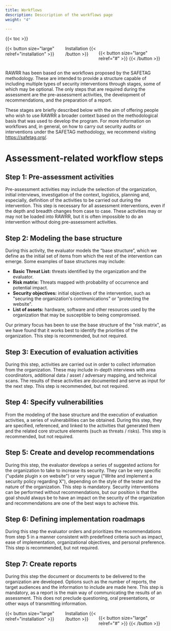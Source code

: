 ```yaml
---
title: Workflows
description: Desccription of the workflows page
weight: "4"

---
```


{{< toc >}}

<div style="display: flex; justify-content: space-between">
{{< button size="large" relref="installation" >}} <i class="arrow left"></i> Installation  {{< /button >}}

{{< button size="large" relref="#" >}} <i class="arrow right"></i>{{< /button >}}
</div>

RAWRR has been based on the workflows proposed by the SAFETAG methodology. These are intended to provide a structure capable of including multiple types of security interventions through stages, some of which may be optional. The only steps that are required during the assessment are the pre-assessment activities, the development of recommendations, and the preparation of a report. 

These stages are briefly described below with the aim of offering people who wish to use RAWRR a broader context based on the methodological basis that was used to develop the program. For more information on workflows and, in general, on how to carry out security audits or interventions under the SAFETAG methodology, we recommend visiting https://safetag.org/. 


# Assessment-related workflow steps 

## Step 1: Pre-assessment activities 

Pre-assessment activities may include the selection of the organization, initial interviews, investigation of the context, logistics, planning and, especially, definition of the activities to be carried out during the intervention. This step is necessary for all assessment interventions, even if the depth and breadth changes from case to case. These activities may or may not be loaded into RAWRR, but it is often impossible to do an intervention without doing pre-assessment activities. 

## Step 2: Modeling the base structure 

During this activity, the evaluator models the “base structure”, which we define as the initial set of items from which the rest of the intervention can emerge. Some examples of base structures may include: 

- **Basic Threat List:** threats identified by the organization and the evaluator.
- **Risk matrix:** Threats mapped with probability of occurrence and potential impact.
- **Security objectives:** initial objectives of the intervention, such as "securing the organization's communications" or "protecting the website". 
- **List of assets:** hardware, software and other resources used by the organization that may be susceptible to being compromised. 

Our primary focus has been to use the base structure of the "risk matrix", as we have found that it works best to identify the priorities of the organization. This step is recommended, but not required. 

## Step 3: Execution of evaluation activities 

During this step, activities are carried out in order to collect information from the organization. These may include in-depth interviews with area coordinators, additional data / asset / adversary mapping, and technical scans. The results of these activities are documented and serve as input for the next step. This step is recommended, but not required. 

## Step 4: Specify vulnerabilities 

From the modeling of the base structure and the execution of evaluation activities, a series of vulnerabilities can be obtained. During this step, they are specified, referenced, and linked to the activities that generated them and the related core structure elements (such as threats / risks). This step is recommended, but not required. 

## Step 5: Create and develop recommendations 

During this step, the evaluator develops a series of suggested actions for the organization to take to increase its security. They can be very specific ("update plugin x on website") or very vague ("Write and implement a security policy regarding X"), depending on the style of the tester and the nature of the organization. This step is mandatory. Security interventions can be performed without recommendations, but our position is that the goal should always be to have an impact on the security of the organization and recommendations are one of the best ways to achieve this. 

## Step 6: Defining implementation roadmaps 

During this step the evaluator orders and prioritizes the recommendations from step 5 in a manner consistent with predefined criteria such as impact, ease of implementation, organizational objectives, and personal preference. This step is recommended, but not required. 

## Step 7: Create reports 

During this step the document or documents to be delivered to the organization are developed. Options such as the number of reports, the target audiences and the information to include are made here. This step is mandatory, as a report is the main way of communicating the results of an assessment. This does not preclude questioning, oral presentations, or other ways of transmitting information. 

<div style="display: flex; justify-content: space-between">
{{< button size="large" relref="installation" >}} <i class="arrow left"></i> Installation  {{< /button >}}

{{< button size="large" relref="#" >}} <i class="arrow right"></i>{{< /button >}}
</div>